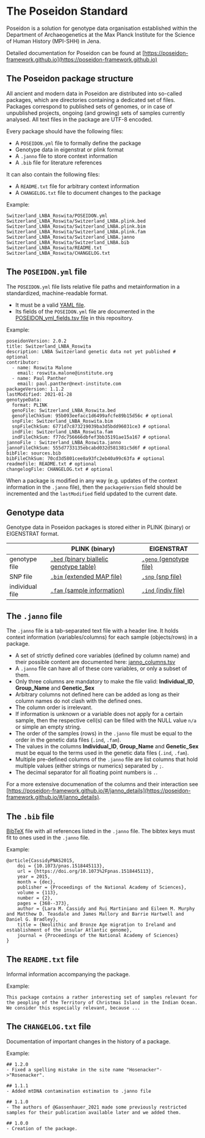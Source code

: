 # The Poseidon Standard

Poseidon is a solution for genotype data organisation established within the Department of Archaeogenetics at the Max Planck Institute for the Science of Human History (MPI-SHH) in Jena.

Detailed documentation for Poseidon can be found at [https://poseidon-framework.github.io](https://poseidon-framework.github.io)

## The Poseidon package structure

All ancient and modern data in Poseidon are distributed into so-called packages, which are directories containing a dedicated set of files. Packages correspond to published sets of genomes, or in case of unpublished projects, ongoing (and growing) sets of samples currently analysed. All text files in the package are UTF-8 encoded.

Every package should have the following files: 

- A `POSEIDON.yml` file to formally define the package
- Genotype data in eigenstrat or plink format
- A `.janno` file to store context information
- A `.bib` file for literature references

It can also contain the following files:

- A `README.txt` file for arbitrary context information
- A `CHANGELOG.txt` file to document changes to the package

Example:

```
Switzerland_LNBA_Roswita/POSEIDON.yml
Switzerland_LNBA_Roswita/Switzerland_LNBA.plink.bed
Switzerland_LNBA_Roswita/Switzerland_LNBA.plink.bim
Switzerland_LNBA_Roswita/Switzerland_LNBA.plink.fam
Switzerland_LNBA_Roswita/Switzerland_LNBA.janno
Switzerland_LNBA_Roswita/Switzerland_LNBA.bib
Switzerland_LNBA_Roswita/README.txt
Switzerland_LNBA_Roswita/CHANGELOG.txt
```

## The `POSEIDON.yml` file

The `POSEIDON.yml` file lists relative file paths and metainformation in a standardized, machine-readable format.

- It must be a valid [YAML file](https://yaml.org/).
- Its fields of the `POSEIDON.yml` file are documented in the [POSEIDON_yml_fields.tsv file](https://github.com/poseidon-framework/poseidon2-schema/blob/master/POSEIDON_yml_fields.tsv) in this repository.

Example:

```
poseidonVersion: 2.0.2
title: Switzerland_LNBA_Roswita
description: LNBA Switzerland genetic data not yet published # optional
contributor:
  - name: Roswita Malone
    email: roswita.malone@institute.org
  - name: Paul Panther
    email: paul.panther@next-institute.com
packageVersion: 1.1.2
lastModified: 2021-01-28
genotypeData:	
  format: PLINK	
  genoFile: Switzerland_LNBA_Roswita.bed
  genoFileChkSum: 95b093eefacc1d6499afcfe89b15d56c # optional
  snpFile: Switzerland_LNBA_Roswita.bim
  snpFileChkSum: 6771d7c873219039ba3d5bdd96031ce3 # optional
  indFile: Switzerland_LNBA_Roswita.fam
  indFileChkSum: f77dc756666dbfef3bb35191ae15a167 # optional
jannoFile : Switzerland_LNBA_Roswita.janno
jannoFileChkSum: 555d7733135ebcabd032d581381c5d6f # optional
bibFile: sources.bib
bibFileChkSum: 70cd3d5801cee8a93fc2eb40a99c63fa # optional
readmeFile: README.txt # optional
changelogFile: CHANGELOG.txt # optional
```

When a package is modified in any way (e.g. updates of the context information in the `.janno` file), then the `packageVersion` field should be incremented and the `lastModified` field updated to the current date.

## Genotype data

Genotype data in Poseidon packages is stored either in PLINK (binary) or EIGENSTRAT format.

|   | PLINK (binary) | EIGENSTRAT |
|---|---|---|
| genotype file | [`.bed` (binary biallelic genotype table)](https://www.cog-genomics.org/plink/1.9/formats#bed) | [`.geno` (genotype file)](https://github.com/DReichLab/EIG/blob/fb4fb59065055d3622e0f97f0149588eae630a3e/CONVERTF/README#L67)
| SNP file  | [`.bim` (extended MAP file)](https://www.cog-genomics.org/plink/1.9/formats#bim) | [`.snp` (snp file)](https://github.com/DReichLab/EIG/blob/fb4fb59065055d3622e0f97f0149588eae630a3e/CONVERTF/README#L67) |
| individual file  | [`.fam` (sample information)](https://www.cog-genomics.org/plink/1.9/formats#fam) | [`.ind` (indiv file)](https://github.com/DReichLab/EIG/blob/fb4fb59065055d3622e0f97f0149588eae630a3e/CONVERTF/README#L67) |

##  The `.janno` file

The `.janno` file is a tab-separated text file with a header line. It holds context information (variables/columns) for each sample (objects/rows) in a package.

- A set of strictly defined core variables (defined by column name) and their possible content are documented here: [janno_columns.tsv](https://github.com/poseidon-framework/poseidon2-schema/blob/master/janno_columns.tsv)
- A `.janno` file can have all of these core variables, or only a subset of them. 
- Only three columns are mandatory to make the file valid: **Individual_ID**, **Group_Name** and **Genetic_Sex**
- Arbitrary columns not defined here can be added as long as their column names do not clash with the defined ones.
- The column order is irrelevant.
- If information is unknown or a variable does not apply for a certain sample, then the respective cell(s) can be filled with the NULL value `n/a` or simple an empty string.
- The order of the samples (rows) in the `.janno` file must be equal to the order in the genetic data files (`.ind`, `.fam`).
- The values in the columns **Individual_ID**, **Group_Name** and **Genetic_Sex** must be equal to the terms used in the genetic data files (`.ind`, `.fam`).
- Multiple pre-defined columns of the `.janno` file are list columns that hold multiple values (either strings or numerics) separated by `;`.
- The decimal separator for all floating point numbers is `.`.

For a more extensive documenation of the columns and their interaction see [https://poseidon-framework.github.io/#/janno_details](https://poseidon-framework.github.io/#/janno_details).

## The `.bib` file

[BibTeX](http://www.bibtex.org/) file with all references listed in the `.janno` file. The bibtex keys must fit to ones used in the `.janno` file.

Example:

```
@article{CassidyPNAS2015,
    doi = {10.1073/pnas.1518445113},
    url = {https://doi.org/10.1073%2Fpnas.1518445113},
    year = 2015,
    month = {dec},
    publisher = {Proceedings of the National Academy of Sciences},
    volume = {113},
    number = {2},
    pages = {368--373},
    author = {Lara M. Cassidy and Rui Martiniano and Eileen M. Murphy and Matthew D. Teasdale and James Mallory and Barrie Hartwell and Daniel G. Bradley},
    title = {Neolithic and Bronze Age migration to Ireland and establishment of the insular Atlantic genome},
    journal = {Proceedings of the National Academy of Sciences}
}
```

## The `README.txt` file

Informal information accompanying the package.

Example:

```
This package contains a rather interesting set of samples relevant for the peopling of the Territory of Christmas Island in the Indian Ocean. We consider this especially relevant, because ...
```

## The `CHANGELOG.txt` file

Documentation of important changes in the history of a package.

Example:

```
## 1.2.0
- Fixed a spelling mistake in the site name "Hosenacker"->"Rosenacker". 

## 1.1.1
- Added mtDNA contamination estimation to .janno file

## 1.1.0
- The authors of @Gassenhauer_2021 made some previously restricted samples for their publication available later and we added them.

## 1.0.0
- Creation of the package.
```


